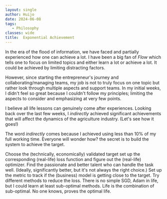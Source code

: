 ```yaml
---
layout: single
author: Huijo
date: 2024-06-08
tags:
   - Philosophy
classes: wide
title:  Exponential Achievement
---
```


In the era of the flood of information, we have faced and partially experienced how one can achieve a lot.
I have been a big fan of *Flow* which tells one to focus on limited topics and either learn a lot or achieve a lot.
It could be achieved by limiting distracting factors.

However, since starting the entrepreneur's journey and collaborating/managing teams, my job is not to truly focus on one topic but rather look through multiple aspects and support teams.
In my initial weeks, I didn't feel so great because I couldn't follow my principles; limiting the aspects to consider and emphasizing at very few points.

I believe all life lessons can genuinely come after experiences. 
Looking back over the last few weeks, I *indirectly* achieved significant achievements that will affect the dynamics of the agriculture industry. (Let's see how it goes!)

The word *indirectly* comes because I achieved using less than 10% of my full working time.
Everyone will wonder how? the secret is to build the system to achieve the target.

Choose the (technically, economically) validated target set up the corresponding (real-life) loss function and figure out the (real-life) optimizer.
Find the passionate and better talent who can handle the task well. (Ideally, significantly better, but it's not always the right choice.)
Set up the metric to track if the (business) model is getting close to the target.
Try different methods to reduce the loss. There is no simple SGD, Adam in life, but I could learn at least sub-optimal methods.
Life is the combination of sub-optimal. 
No one knows, proves the optimal life.